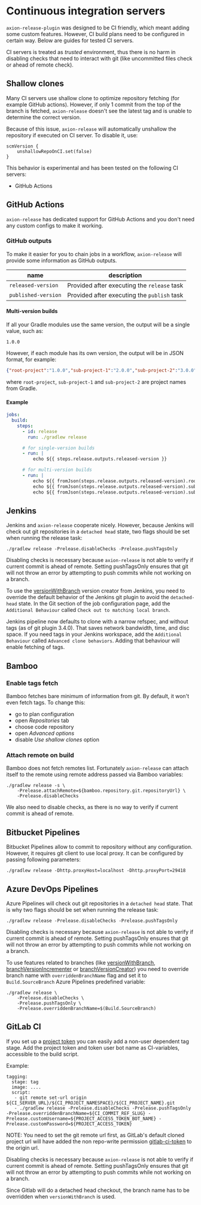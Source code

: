 # Continuous integration servers

`axion-release-plugin` was designed to be CI friendly, which meant
adding some custom features. However, CI build plans need to be
configured in certain way. Below are guides for tested CI servers.

CI servers is treated as *trusted* environment, thus there is no harm in
disabling checks that need to interact with git (like uncommitted files
check or ahead of remote check).

## Shallow clones

Many CI servers use shallow clone to optimize repository fetching (for example GitHub actions). However, if only
1 commit from the top of the branch is fetched, `axion-release` doesn't see the latest tag and is unable to determine
the correct version.

Because of this issue, `axion-release` will automatically unshallow the repository if executed on CI server.
To disable it, use:

    scmVersion {
        unshallowRepoOnCI.set(false)
    }

This behavior is experimental and has been tested on the following CI servers:

- GitHub Actions

## GitHub Actions

`axion-release` has dedicated support for GitHub Actions and you don't need any custom configs to make it working.

### GitHub outputs

To make it easier for you to chain jobs in a workflow, `axion-release` will provide some information as GitHub outputs.

| name                | description                                 |
|---------------------|---------------------------------------------|
| `released-version`  | Provided after executing the `release` task |
| `published-version` | Provided after executing the `publish` task |

#### Multi-version builds

If all your Gradle modules use the same version, the output will be a single value, such as:
```
1.0.0
```

However, if each module has its own version, the output will be in JSON format, for example:
```json
{"root-project":"1.0.0","sub-project-1":"2.0.0","sub-project-2":"3.0.0"}
```
where `root-project`, `sub-project-1` and `sub-project-2` are project names from Gradle.

#### Example

```yaml
jobs:
  build:
    steps:
      - id: release
        run: ./gradlew release

      # for single-version builds
      - run: |
          echo ${{ steps.release.outputs.released-version }}

      # for multi-version builds
      - run: |
          echo ${{ fromJson(steps.release.outputs.released-version).root-project }}
          echo ${{ fromJson(steps.release.outputs.released-version).sub-project-1 }}
          echo ${{ fromJson(steps.release.outputs.released-version).sub-project-2 }}
```

## Jenkins

Jenkins and `axion-release` cooperate nicely. However, because Jenkins
will check out git repositories in a `detached head` state, two flags
should be set when running the release task:

    ./gradlew release -Prelease.disableChecks -Prelease.pushTagsOnly

Disabling checks is necessary because `axion-release` is not able to
verify if current commit is ahead of remote. Setting pushTagsOnly
ensures that git will not throw an error by attempting to push commits
while not working on a branch.

To use the [versionWithBranch](version.md#versionwithbranch-default) version creator from Jenkins,
you need to override the default behavior of the Jenkins git plugin to
avoid the `detached-head` state. In the Git section of the job
configuration page, add the `Additional Behaviour` called `Check out
to matching local branch`.

Jenkins pipeline now defaults to clone with a narrow refspec, and
without tags (as of git plugin 3.4.0). That saves network bandwidth,
time, and disc space. If you need tags in your Jenkins workspace, add
the `Additional Behaviour` called `Advanced clone behaviors`. Adding
that behaviour will enable fetching of tags.

## Bamboo

### Enable tags fetch

Bamboo fetches bare minimum of information from git. By default, it
won't even fetch tags. To change this:

- go to plan configuration
- open *Repositories* tab
- choose code repository
- open *Advanced options*
- disable *Use shallow clones* option

### Attach remote on build

Bamboo does not fetch remotes list. Fortunately `axion-release` can
attach itself to the remote using remote address passed via Bamboo
variables:

    ./gradlew release -s \
        -Prelease.attachRemote=${bamboo.repository.git.repositoryUrl} \
        -Prelease.disableChecks

We also need to disable checks, as there is no way to verify if current
commit is ahead of remote.

## Bitbucket Pipelines

Bitbucket Pipelines allow to commit to repository without any configuration.
However, it requires git client to use local proxy. It can be configured by passing following parameters:

    ./gradlew release -Dhttp.proxyHost=localhost -Dhttp.proxyPort=29418

## Azure DevOps Pipelines

Azure Pipelines will check out git repositories in a `detached head` state.
That is why two flags should be set when running the release task:

    ./gradlew release -Prelease.disableChecks -Prelease.pushTagsOnly

Disabling checks is necessary because `axion-release` is not able to
verify if current commit is ahead of remote. Setting pushTagsOnly
ensures that git will not throw an error by attempting to push commits
while not working on a branch.

To use features related to branches (like [versionWithBranch](version.md#versionwithbranch),
[branchVersionIncrementer](version.md#incrementing) or [branchVersionCreator](version.md#decorating))
you need to override branch name with `overriddenBranchName` flag and set it to
`Build.SourceBranch` Azure Pipelines predefined variable:

    ./gradlew release \
        -Prelease.disableChecks \
        -Prelease.pushTagsOnly \
        -Prelease.overriddenBranchName=$(Build.SourceBranch)

## GitLab CI

If you set up a [project token](https://docs.gitlab.com/ee/user/project/settings/project_access_tokens.html) you can
easily add a non-user dependent tag stage. Add the project token and token user bot name as CI-variables, accessible to
the build script.

Example:

    tagging:
      stage: tag
      image: ....
      script:
       - git remote set-url origin ${CI_SERVER_URL}/${CI_PROJECT_NAMESPACE}/${CI_PROJECT_NAME}.git
       - ./gradlew release -Prelease.disableChecks -Prelease.pushTagsOnly -Prelease.overriddenBranchName=${CI_COMMIT_REF_SLUG} -Prelease.customUsername=${PROJECT_ACCESS_TOKEN_BOT_NAME} -Prelease.customPassword=${PROJECT_ACCESS_TOKEN}

NOTE: You need to set the git remote url first, as GitLab's default cloned project url will have added the non
repo-write permission [gitlab-ci-token](https://docs.gitlab.com/ee/ci/jobs/ci_job_token.html) to the origin url.

Disabling checks is necessary because `axion-release` is not able to verify if current commit is ahead of remote.
Setting pushTagsOnly ensures that git will not throw an error by attempting to push commits while not working on a
branch.

Since Gitlab will do a detached head checkout, the branch name has to be overridden when `versionWithBranch` is used.
